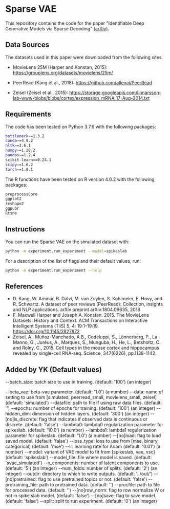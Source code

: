 # Sparse VAE

This repository contains the code for the paper "Identifiable Deep Generative Models via Sparse Decoding" [(arXiv)](https://arxiv.org/abs/2110.10804).

## Data Sources

The datasets used in this paper were downloaded from the following sites.

- MovieLens 25M (Harper and Konstan, 2015): https://grouplens.org/datasets/movielens/25m/

- PeerRead (Kang et al., 2018): https://github.com/allenai/PeerRead

- Zeisel (Zeisel et al., 2015): https://storage.googleapis.com/linnarsson-lab-www-blobs/blobs/cortex/expression_mRNA_17-Aug-2014.txt

## Requirements

The code has been tested on Python 3.7.6 with the following packages:
```bash
bottleneck==1.3.2 
conda==4.9.2
nltk==3.6.1 
numpy==1.20.2
pandas==1.2.4
scikit-learn==0.24.1
scipy==1.6.2
torch==1.8.1
```

The R functions have been tested on R version 4.0.2 with the following packages:
```bash
preprocessCore
ggplot2
reshape2
ggpubr
Rtsne
```

## Instructions

You can run the Sparse VAE on the simulated dataset with:
```bash
python -m experiment.run_experiment --model=spikeslab
```

For a description of the list of flags and their default values, run:
```bash
python -m experiment.run_experiment --help
```

## References

-  D. Kang, W. Ammar, B. Dalvi, M. van Zuylen, S. Kohlmeier, E. Hovy, and R. Schwartz. A dataset of peer reviews (PeerRead): Collection, insights and NLP applications. arXiv preprint arXiv:1804.09635, 2018
- F. Maxwell Harper and Joseph A. Konstan. 2015. The MovieLens Datasets: History and Context. ACM Transactions on Interactive Intelligent Systems (TiiS) 5, 4: 19:1–19:19. https://doi.org/10.1145/2827872
- Zeisel, A., Muñoz-Manchado, A.B., Codeluppi, S., Lönnerberg, P., La Manno, G., Juréus, A., Marques, S., Munguba, H., He, L., Betsholtz, C. and Rolny, C., 2015. Cell types in the mouse cortex and hippocampus revealed by single-cell RNA-seq. Science, 347(6226), pp.1138-1142.


## Added by YK (Default values)

  --batch_size: batch size to use in training.
    (default: '100')
    (an integer)
    
  --beta_vae: beta-vae parameter.
    (default: '1.0')
    (a number)
  --data: name of setting to use from [simulated, peerread_small,
    movielens_small, zeisel]
    (default: 'simulated')
  --datafile: path to file if using raw data files.
    (default: '')
  --epochs: number of epochs for training.
    (default: '100')
    (an integer)
  --hidden_dim: dimension of hidden layers.
    (default: '300')
    (an integer)
  --[no]is_discrete: flag that indicates if observed data is continuous or
    discrete.
    (default: 'false')
  --lambda0: lambda0 regularization parameter for spikeslab.
    (default: '10.0')
    (a number)
  --lambda1: lambda1 regularization parameter for spikeslab.
    (default: '1.0')
    (a number)
  --[no]load: flag to load saved model.
    (default: 'false')
  --loss_type: loss to use from [mse, binary, categorical]
    (default: 'mse')
  --lr: learning rate for Adam
    (default: '0.01')
    (a number)
  --model: variant of VAE model to fit from [spikeslab, vae, vsc]
    (default: 'spikeslab')
  --model_file: file where model is saved.
    (default: 'svae_simulated')
  --n_components: number of latent components to use.
    (default: '5')
    (an integer)
  --num_folds: number of splits.
    (default: '2')
    (an integer)
  --outdir: directory to which to write outputs.
    (default: '../out/')
  --[no]pretrained: flag to use pretrained topics or not.
    (default: 'false')
  --pretraining_file: path to pretrained data.
    (default: '')
  --procfile: path to file for processed data.
    (default: '')
  --[no]row_norm: flag to row normalize W or not in spike slab model.
    (default: 'false')
  --[no]save: flag to save model.
    (default: 'false')
  --split: split to run experiment.
    (default: '0')
    (an integer)
